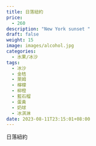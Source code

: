 ```yaml
---
title: 日落紐約
price:
  - 260
description: "New York sunset "
draft: false
weight: 15
image: images/alcohol.jpg
categories:
  - 水果/冰沙
tags:
  - 冰沙
  - 金桔
  - 萊姆
  - 檸檬
  - 柳橙
  - 藍石榴
  - 蛋黃
  - 奶球
  - 冰淇淋
date: 2023-08-11T23:15:01+08:00
---
```


 日落紐約
